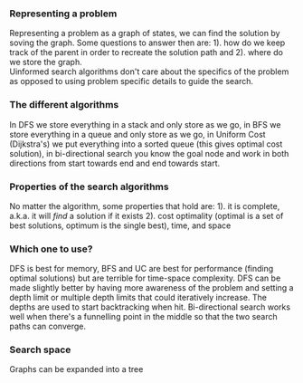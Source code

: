 ### Representing a problem
Representing a problem as a graph of states, we can find the solution by soving the graph. Some questions to answer then are: 1). how do we keep track of the parent in order to recreate the solution path and 2). where do we store the graph.  
Uinformed search algorithms don't care about the specifics of the problem as opposed to using problem specific details to guide the search.  

### The different algorithms
In DFS we store everything in a stack and only store as we go, in BFS we store everything in a queue and only store as we go, in Uniform Cost (Dijkstra's) we put everything into a sorted queue (this gives optimal cost solution), in bi-directional search you know the goal node and work in both directions from start towards end and end towards start.  

### Properties of the search algorithms
No matter the algorithm, some properties that hold are: 1). it is complete, a.k.a. it will *find* a solution if it exists 2). cost optimality (optimal is a set of best solutions, optimum is the single best), time, and space  

### Which one to use?
DFS is best for memory, BFS and UC are best for performance (finding optimal solutions) but are terrible for time-space complexity. DFS can be made slightly better by having more awareness of the problem and setting a depth limit or multiple depth limits that could iteratively increase. The depths are used to start backtracking when hit. Bi-directional search works well when there's a funnelling point in the middle so that the two search paths can converge.  

### Search space
Graphs can be expanded into a tree